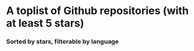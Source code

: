 # A toplist of Github repositories (with at least 5 stars)

### Sorted by stars, filterable by language
